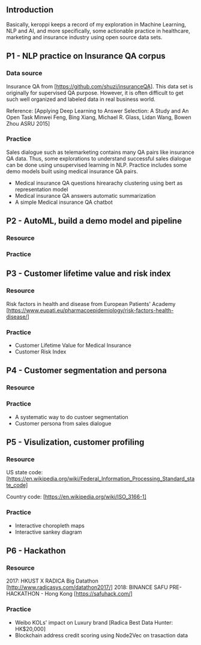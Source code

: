 ## Introduction

Basically, keroppi keeps a record of my exploration in Machine Learning, NLP and AI, and more specifically, some actionable practice in healthcare, marketing and insurance industry using open source data sets.


## P1 - NLP practice on Insurance QA corpus

### Data source

Insurance QA from [https://github.com/shuzi/insuranceQA]. This data set is originally for supervised QA purpose. However, it is often difficult to get such well organized and labeled data in real business world.

Reference: [Applying Deep Learning to Answer Selection: A Study and An Open Task Minwei Feng, Bing Xiang, Michael R. Glass, Lidan Wang, Bowen Zhou ASRU 2015]

### Practice

Sales dialogue such as telemarketing contains many QA pairs like insurance QA data. Thus, some explorations to understand successful sales dialogue can be done using unsupervised learning in NLP. Practice includes some demo models built using medical insurance QA pairs. 

- Medical insurance QA questions hirearachy clustering using bert as representation model
- Medical insurance QA answers automatic summarization
- A simple Medical insurance QA chatbot


## P2 - AutoML, build a demo model and pipeline

### Resource

### Practice

## P3 - Customer lifetime value and risk index

### Resource

Risk factors in health and disease from European Patients' Academy [https://www.eupati.eu/pharmacoepidemiology/risk-factors-health-disease/]

### Practice

- Customer Lifetime Value for Medical Insurance
- Customer Risk Index

## P4 - Customer segmentation and persona

### Resource


### Practice

- A systematic way to do custoer segmentation
- Customer persona from sales dialogue

## P5 - Visulization, customer profiling

### Resource

US state code: [https://en.wikipedia.org/wiki/Federal_Information_Processing_Standard_state_code]

Country code: [https://en.wikipedia.org/wiki/ISO_3166-1]

### Practice

- Interactive choropleth maps
- Interactive sankey diagram

## P6 - Hackathon

### Resource

2017: HKUST X RADICA Big Datathon [http://www.radicasys.com/datathon2017/]
2018: BINANCE SAFU PRE-HACKATHON - Hong Kong [https://safuhack.com/]

### Practice

- Weibo KOLs' impact on Luxury brand [Radica Best Data Hunter: HK$20,000]
- Blockchain address credit scoring using Node2Vec on trasaction data 

